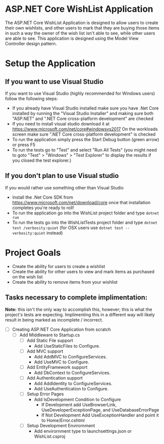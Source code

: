 # ASP.NET Core WishList Application

The ASP.NET Core WishList Application is designed to allow users to create their own wishlists, and other users to mark that they are buying those items in such a way the owner of the wish list isn't able to see, while other users are able to see. This application is designed using the Model View Controller design pattern.

# Setup the Application

## If you want to use Visual Studio
If you want to use Visual Studio (highly recommended for Windows users) follow the following steps:
-	If you already have Visual Studio installed make sure you have .Net Core installed by running the "Visual Studio Installer" and making sure both "ASP.NET" and ".NET Core cross-platform development" are checked
-	If you need to install visual studio download it at https://www.microsoft.com/net/core#windowsvs2017 On the workloads screen make sure ".NET Core cross-platform development" is checked
-	To run the application simply press the Start Debug button (green arrow) or press F5
-	To run the tests go to "Test" and select "Run All Tests" (you might need to goto "Test" > "Windows" > "Test Explorer" to display the results if you closed the test explorer.)

## If you don't plan to use Visual studio
If you would rather use something other than Visual Studio
-	Install the .Net Core SDK from https://www.microsoft.com/net/download/core once that installation completes you're ready to roll!
-	To run the application go into the WishList project folder and type `dotnet run`
-	To run the tests go into the WishListTests project folder and type `dotnet test /verbosity:quiet` (for OSX users use `dotnet test --verbosity:quiet` instead)

# Project Goals

- Create the ability for users to create a wishlist
- Create the ability for other users to view and mark items as purchased on the wish list
- Create the ability to remove items from your wishlist

## Tasks necessary to complete implimentation:

__Note:__ this isn't the only way to accomplish this, however; this is what the project's tests are expecting. Implimenting this in a different way will likely result in being marked as incomplete / incorrect.

- [ ] Creating ASP.NET Core Application from scratch
	- [ ] Add Middleware to Startup.cs
		- [ ] Add Static File support
			- Add UseStaticFiles to Configure.
		- [ ] Add MVC support
			- Add AddMVC to ConfigureServices.
			- Add UseMVC to Configure.
		- [ ] Add EntityFramework support
			- Add DbContext to ConfigureServices.
		- [ ] Add Authentication support
			- Add AddIdentity to ConfigureServices.
			- Add UseAuthentication to Configure.
		- [ ] Setup Error Pages
			- Add IsDevelopment Condition to Configure
				- If Development add UseBrowserLink, UseDeveloperExceptionPage, and UseDatabaseErrorPage
				- If Not Development Add UseExceptionHandler and point it to Home/Error.cshtml
		- [ ] Setup Development Envirornment
			- Add envirornment type to launchsettings.json or WishList.csproj

